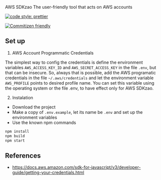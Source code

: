 AWS SDKzao
The user-friendly tool that acts on AWS accounts

[![code style: prettier](https://img.shields.io/badge/code_style-prettier-ff69b4.svg?style=flat-square)](https://github.com/prettier/prettier)

[![Commitizen friendly](https://img.shields.io/badge/commitizen-friendly-brightgreen.svg)](http://commitizen.github.io/cz-cli/)

## Set up

1. AWS Account Programmatic Credentials

The simplest way to config the credentials is define the environment variables `AWS_ACCESS_KEY_ID` and `AWS_SECRET_ACCESS_KEY` in the file `.env`, but that can be insecure. So, always that is possible, add the AWS programatic credentials in the file `~/.aws/credentials` and let the environment variable `AWS_PROFILE` points to desired profile name. You can set this variable using the operating system or the file .env, to have effect only for AWS SDKzao.

2. Instalation

- Download the project
- Make a copy of `.env.example`, let its name be `.env` and set up the environment variables
- Use the known npm commands

```sh
npm install
npm build
npm start
```

## References
- https://docs.aws.amazon.com/sdk-for-javascript/v3/developer-guide/getting-your-credentials.html
